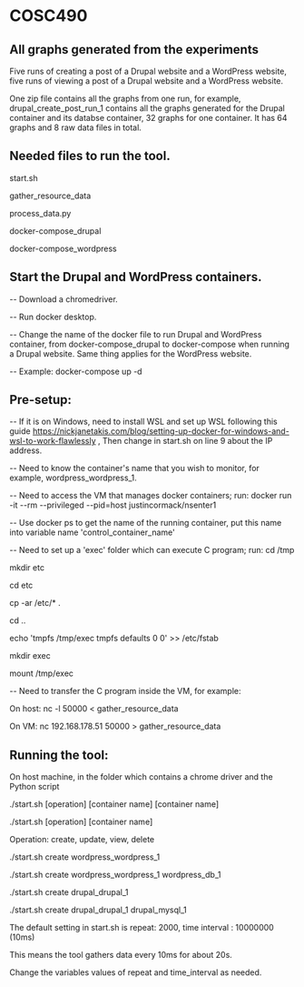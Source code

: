 # COSC490
## All graphs generated from the experiments
Five runs of creating a post of a Drupal website and a WordPress website, five runs of viewing a post of a Drupal website and a WordPress website.


One zip file contains all the graphs from one run, for example, drupal_create_post_run_1 contains all the graphs generated for the Drupal container and its databse container, 32 graphs for one container. It has 64 graphs and 8 raw data files in total. 

## Needed files to run the tool.

start.sh

gather_resource_data

process_data.py

docker-compose_drupal

docker-compose_wordpress

## Start the Drupal and WordPress containers.
-- Download a chromedriver.

-- Run docker desktop.

-- Change the name of the docker file to run Drupal and WordPress container, from docker-compose_drupal to docker-compose when running a Drupal website. Same thing applies for the WordPress website.

-- Example: docker-compose up -d

## Pre-setup:
-- If it is on Windows, need to install WSL and set up WSL following this guide https://nickjanetakis.com/blog/setting-up-docker-for-windows-and-wsl-to-work-flawlessly
, Then change in start.sh on line 9 about the IP address.

-- Need to know the container's name that you wish to monitor, for example, wordpress_wordpress_1.

-- Need to access the VM that manages docker containers; run: docker run -it --rm --privileged --pid=host justincormack/nsenter1

-- Use docker ps to get the name of the running container, put this name into variable name 'control_container_name'

-- Need to set up a 'exec' folder which can execute C program; run:
cd /tmp

mkdir etc

cd etc

cp -ar /etc/* .

cd ..

echo 'tmpfs /tmp/exec tmpfs defaults 0 0' >> /etc/fstab

mkdir exec

mount /tmp/exec

-- Need to transfer the C program inside the VM, for example:

On host: nc -l 50000  < gather_resource_data

On VM: nc 192.168.178.51 50000 > gather_resource_data

## Running the tool:

On host machine, in the folder which contains a chrome driver and the Python script 

./start.sh [operation] [container name] [container name]

./start.sh [operation] [container name]

Operation: create, update, view, delete

./start.sh create wordpress_wordpress_1

./start.sh create wordpress_wordpress_1 wordpress_db_1

./start.sh create drupal_drupal_1

./start.sh create drupal_drupal_1 drupal_mysql_1

The default setting in start.sh is repeat: 2000, time interval : 10000000 (10ms)

This means the tool gathers data every 10ms for about 20s.

Change the variables values of repeat and time_interval as needed. 
